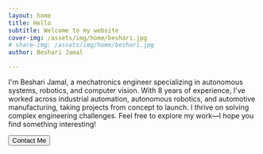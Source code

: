 ```yaml
---
layout: home
title: Hello
subtitle: Welcome to my website
cover-img: /assets/img/home/beshari.jpg
# share-img: /assets/img/home/beshari.jpg
author: Beshari Jamal

---
```

I'm Beshari Jamal, a mechatronics engineer specializing in autonomous systems, robotics, and computer vision. With 8 years of experience, I've worked across industrial automation, autonomous robotics, and automotive manufacturing, taking projects from concept to launch. I thrive on solving complex engineering challenges.
Feel free to explore my work—I hope you find something interesting!

<!-- [Resume](/assets/PDF/Beshari_Jama.pdf) -->

<div class="d-flex justify-content-center">

<button type="button" class="btn btn-primary btn-lg mx-auto" onclick="if (this.innerHTML === 'Contact Me') { this.innerHTML = 'beshjm@gmail.com'; } else { navigator.clipboard.writeText('beshjm@gmail.com'); alert('Email address copied to clipboard!'); }">Contact Me</button>
</div>

